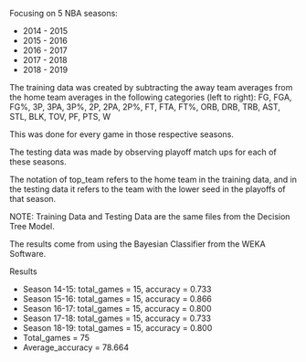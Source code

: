 Focusing on 5 NBA seasons:

- 2014 - 2015
- 2015 - 2016
- 2016 - 2017
- 2017 - 2018
- 2018 - 2019

The training data was created by subtracting the away team averages from the home team averages in the following categories (left to right): FG, FGA, FG%, 3P, 3PA, 3P%, 2P, 2PA, 2P%, FT, FTA, FT%, ORB, DRB, TRB, AST, STL, BLK, TOV, PF, PTS, W

This was done for every game in those respective seasons.

The testing data was made by observing playoff match ups for each of these seasons.

The notation of top_team refers to the home team in the training data, and in the testing data it refers to the team with the lower seed in the playoffs of that season.

NOTE: Training Data and Testing Data are the same files from the Decision Tree Model.

The results come from using the Bayesian Classifier from the WEKA Software.

Results

- Season 14-15: total_games = 15, accuracy = 0.733
- Season 15-16: total_games = 15, accuracy = 0.866
- Season 16-17: total_games = 15, accuracy = 0.800
- Season 17-18: total_games = 15, accuracy = 0.733
- Season 18-19: total_games = 15, accuracy = 0.800
- Total_games = 75
- Average_accuracy = 78.664
